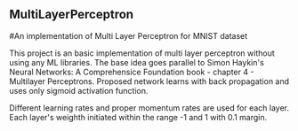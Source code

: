 ## MultiLayerPerceptron
#An implementation of Multi Layer Perceptron for MNIST dataset

This project is an basic implementation of multi layer perceptron without using any ML libraries.
The base idea goes parallel to Simon Haykin's Neural Networks: A Comprehensice Foundation book - chapter 4 - Multilayer Perceptrons.
Proposed network learns with back propagation and uses only sigmoid activation function. 

Different learning rates and proper momentum rates are used for each layer. 
Each layer's weighth initiated within the range -1 and 1 with 0.1 margin. 
